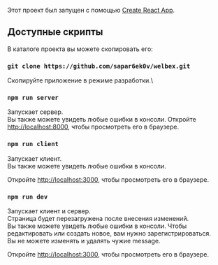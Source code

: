 Этот проект был запущен с помощью [Create React App](https://github.com/facebook/create-react-app).

## Доступные скрипты

В каталоге проекта вы можете скопировать его:

### `git clone https://github.com/sapar6ek0v/welbex.git`

Скопируйте приложение в режиме разработки.\

### `npm run server`

Запускает сервер.\
Вы также можете увидеть любые ошибки в консоли.
Откройте [http://localhost:8000](http://localhost:8000), чтобы просмотреть его в браузере.

### `npm run client`

Запускает клиент.\
Вы также можете увидеть любые ошибки в консоли.


Откройте [http://localhost:3000](http://localhost:3000), чтобы просмотреть его в браузере.


### `npm run dev`

Запускает клиент и сервер.\
Страница будет перезагружена после внесения изменений.\
Вы также можете увидеть любые ошибки в консоли.
Чтобы редактировать или создать новое, вам нужно зарегистрироваться.\
Вы не можете изменять и удалять чужие message. 


Откройте [http://localhost:3000](http://localhost:3000), чтобы просмотреть его в браузере.
